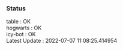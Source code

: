 ### Status


table : OK  
hogwarts : OK  
icy-bot : OK  
Latest Update : 2022-07-07 11:08:25.414954
